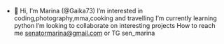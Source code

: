 - 👋 Hi, I’m Marina (@Gaika73)
 I’m interested in coding,photography,mma,cooking and travelling
 I’m currently learning python
 I’m looking to collaborate on interesting projects How to reach me senatormarina@gmail.com or TG sen_marina

<!---
Gaika73/Gaika73 is a ✨ special ✨ repository because its `README.md` (this file) appears on your GitHub profile.
You can click the Preview link to take a look at your changes.
--->
